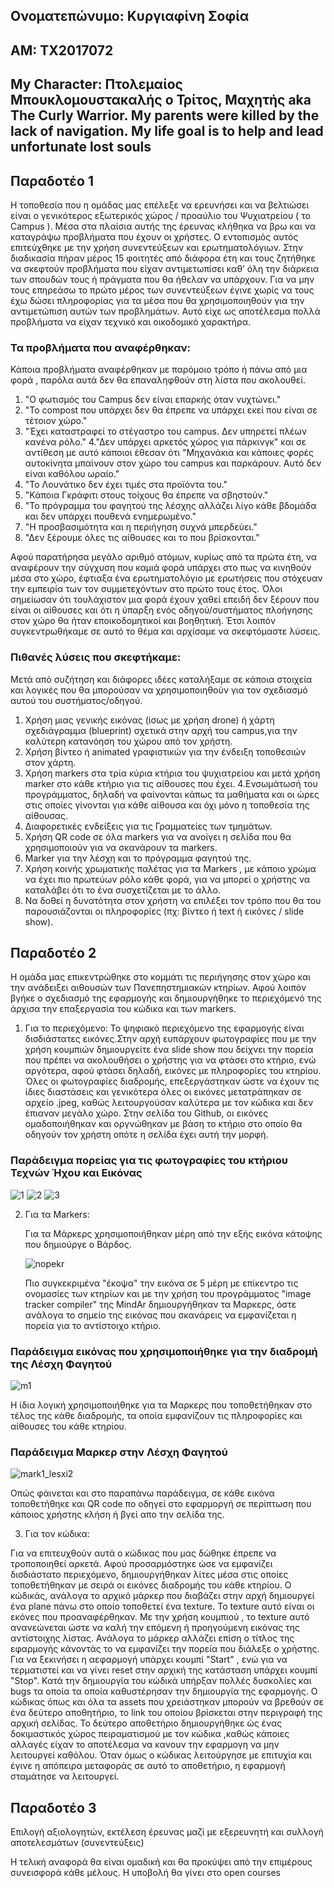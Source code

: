 ## Ονοματεπώνυμο: Κυργιαφίνη Σοφία
## ΑΜ: ΤΧ2017072
## My Character: Πτολεμαίος Μπουκλομουστακαλής ο Τρίτος, Μαχητής aka The Curly Warrior.  My parents were killed by the lack of navigation. My life goal is to help and lead unfortunate lost souls

## Παραδοτέο 1
Η τοποθεσία που η ομάδας μας επέλεξε να ερευνήσει και να βελτιώσει είναι ο γενικότερος εξωτερικός χώρος / προαύλιο του Ψυχιατρείου  ( το Campus ). Μέσα στα πλαίσια αυτής της έρευνας κλήθηκα να βρω και να καταγράψω προβλήματα που έχουν οι χρήστες. Ο εντοπισμός αυτός επιτεύχθηκε με την χρήση συνεντεύξεων και ερωτηματολόγιων. Στην διαδικασία πήραν μέρος 15 φοιτητές από διάφορα έτη και τους ζητήθηκε να σκεφτούν προβλήματα που είχαν αντιμετωπίσει καθ’ όλη την διάρκεια των σπουδών τους ή πράγματα που θα ήθελαν να υπάρχουν. Για να μην τους επηρεάσω το πρώτο μέρος των συνεντεύξεων έγινε χωρίς να τους έχω δώσει πληροφορίας για τα μέσα που θα χρησιμοποιηθούν για την αντιμετώπιση αυτών των προβλημάτων. Αυτό είχε ως αποτέλεσμα πολλά προβλήματα να είχαν τεχνικό και οικοδομικό χαρακτήρα. 

### Τα προβλήματα που αναφέρθηκαν:
Κάποια προβλήματα αναφέρθηκαν με παρόμοιο τρόπο ή πάνω από μια φορά , παρόλα αυτά δεν θα επαναληφθούν στη λίστα που ακολουθεί.
1. "Ο φωτισμός του Campus δεν είναι επαρκής όταν νυχτώνει."
2. "Το compost που υπάρχει δεν θα έπρεπε να υπάρχει εκεί που είναι σε τέτοιον χώρο."
3. "Έχει καταστραφεί το στέγαστρο του campus. Δεν υπηρετεί πλέων κανένα ρόλο."
4."Δεν υπάρχει αρκετός χώρος για πάρκινγκ" και σε αντίθεση με αυτό κάποιοι έθεσαν ότι "Μηχανάκια και κάποιες φορές αυτοκίνητα μπαίνουν στον χώρο του campus και παρκάρουν. Αυτό δεν είναι καθόλου ωραίο."
5. "Το Λουνάτικο δεν έχει τιμές στα προϊόντα του."
6. "Κάποια Γκράφιτι στους τοίχους θα έπρεπε να σβηστούν."
7. "Το πρόγραμμα του φαγητού της λέσχης αλλάζει λίγο κάθε βδομάδα και δεν υπάρχει πουθενά ενημερωμένο."
8. "Η προσβασιμότητα και η περιήγηση συχνά μπερδεύει."
9. "Δεν ξέρουμε όλες τις αίθουσες και το που βρίσκονται."

Αφού παρατήρησα μεγάλο αριθμό ατόμων, κυρίως από τα πρώτα έτη, να αναφέρουν την σύγχυση που καμιά φορά υπάρχει στο πως να κινηθούν μέσα στο χώρο, έφτιαξα ένα ερωτηματολόγιο με ερωτήσεις που στόχευαν την εμπειρία των τον συμμετεχόντων στο πρώτο τους έτος. Όλοι σημείωσαν ότι τουλάχιστον μια φορά έχουν χαθεί επειδή δεν ξέρουν που είναι οι αίθουσες και ότι η ύπαρξη ενός οδηγού/συστήματος πλοήγησης στον χώρο θα ήταν εποικοδομητικοί και βοηθητική. Έτσι λοιπόν συγκεντρωθήκαμε σε αυτό το θέμα και αρχίσαμε να σκεφτόμαστε λύσεις. 

  ### Πιθανές λύσεις που σκεφτήκαμε:
Μετά από συζήτηση και διάφορες ιδέες καταλήξαμε σε κάποια στοιχεία και λογικές που θα μπορούσαν να χρησιμοποιηθούν για τον σχεδιασμό αυτού του συστήματος/οδηγού.
1. Χρήση μιας γενικής εικόνας (ίσως με χρήση drone) ή χάρτη σχεδιάγραμμα (blueprint) σχετικά στην αρχή του campus,για την καλύτερη κατανόηση του χώρου από τον χρήστη.
2. Χρήση βίντεο ή animated γραφιστικών για την ένδειξη τοποθεσιών στον χάρτη. 
3. Χρήση markers στα τρία κύρια κτήρια του ψυχιατρείου και μετά χρήση marker στο κάθε κτήριο για τις αίθουσες που έχει.
4.Ενσωμάτωσή του προγράμματος, δηλαδή να φαίνονται κάπως τα μαθήματα και οι ώρες στις οποίες γίνονται για κάθε αίθουσα και όχι μόνο η τοποθεσία της αίθουσας.
5. Διαφορετικές ενδείξεις για τις Γραμματείες των τμημάτων.
6. Χρήση QR code σε όλα markers για να ανοίγει η σελίδα που θα χρησιμοποιούν για να σκανάρουν τα markers.
7. Marker για την λέσχη και το πρόγραμμα φαγητού της.
8. Χρήση κοινής χρωματικής παλέτας για τα Markers , με κάποιο χρώμα να έχει πιο πρωτεύων ρόλο κάθε φορά, για να μπορεί ο χρήστης να καταλάβει ότι το ένα συσχετίζεται με το άλλο.
9. Να δοθεί η δυνατότητα στον χρήστη να επιλέξει τον τρόπο που θα του παρουσιάζονται οι πληροφορίες (πχ: βίντεο ή text ή εικόνες / slide show).

## Παραδοτέο 2
Η ομάδα μας επικεντρώθηκε στο κομμάτι τις περιήγησης στον χώρο και την ανάδειξει αιθουσών των Πανεπηστημιακών κτηρίων. Αφού λοιπόν βγήκε ο σχεδιασμό της εφαρμογής και δημιουργήθηκε το περιεχόμενό της άρχισα την επαξεργασία του κώδικα και των markers.
   1. Για το περιεχόμενο:
        Το ψηφιακό περιεχόμενο της εφαρμογής είναι δισδιάστατες εικόνες.Στην αρχή ευπάρχουν φωτογραφίες που με την χρήση κουμπιών δημιουργείτε ένα slide show που δείχνει την πορεία που πρέπει να ακολουθήσει ο χρήστης για        να φτάσει στο κτήριο, ενώ αργότερα, αφού φτάσει δηλαδή, εικόνες με πληροφορίες του κτηρίου. Όλες οι φωτογραφίες διαδρομής, επεξεργάστηκαν ώστε να έχουν τις ίδιες διαστάσεις και γενικότερα όλες οι εικόνες                   μετατράπηκαν σε αρχείο .jpeg, καθώς λειτουργούσαν καλύτερα με τον κώδικα και δεν έπιαναν μεγάλο χώρο. Στην σελίδα του Github, οι εικόνες ομαδοποιήθηκαν και οργνώθηκαν με βάση το κτήριο στο οποίο θα οδηγούν τον             χρήστη οπότε η σελίδα έχει αυτή την μορφή.

<h3>Παράδειγμα πορείας για τις φωτογραφίες του κτήριου Τεχνών Ήχου και Εικόνας</h3>
 
![1](https://github.com/Sophilious/Campus_Navigation_System_C.N.S/assets/72597438/4766e55a-fc91-4cf3-8836-ac857e3342ff)
![2](https://github.com/Sophilious/Campus_Navigation_System_C.N.S/assets/72597438/8d368c97-a527-466b-979c-4a33b9ab3390)
![3](https://github.com/Sophilious/Campus_Navigation_System_C.N.S/assets/72597438/0f1c9d34-89b2-451c-b8f9-7e27e78ac568)

      
   2. Για τα Markers:
      
      Για τα Μάρκερς χρησιμοποιήθηκαν μέρη από την εξής εικόνα κάτοψης που δημιούργε ο Βάρδος.
      
      ![nopekr](https://github.com/Sophilious/Campus_Navigation_System_C.N.S/assets/72597438/960c04b4-02d1-4088-a74b-8285443ef545)

      Πιο συγκεκριμένα "έκοψα" την εικόνα σε 5 μέρη με επίκεντρο τις ονομασίες των κτηρίων και με την χρήση του προγράμματος "image tracker compiler" της MindAr δημιουργήθηκαν τα Μαρκερς, όστε ανάλογα το σημείο της              εικόνας που σκανάρεις να εμφανίζεται η πορεία για το αντίστοιχο κτήριο.

<h3>Παράδειγμα εικόνας που χρησιμοποιήθηκε για την διαδρομή της Λέσχη Φαγητού</h3>
    
![m1](https://github.com/Sophilious/Campus_Navigation_System_C.N.S/assets/72597438/66e0394e-ddd3-41c7-8f9c-c233db52e1f1)

 Η ίδια λογική χρησιμοποιήθηκε για τα Μαρκερς που τοποθετήθηκαν στο τέλος της κάθε διαδρομής, τα οποία εμφανίζουν τις πληροφορίες και αίθουσες του κάθε κτηρίου.

  <h3>Παράδειγμα Μαρκερ στην Λέσχη Φαγητού</h3>
    
  ![mark1_lesxi2](https://github.com/Sophilious/Campus_Navigation_System_C.N.S/assets/72597438/be73a707-9812-4aee-929e-6baeadc6368d)

Οπώς φάινεται και στο παραπάνω παράδειγμα, σε κάθε εικόνα τοποθετήθηκε και QR code πο οδηγεί στο εφαρμοργή σε περίπτωση που κάποιος χρήστης κλήση ή βγεί απο την σελίδα της.
     
   3. Για τον κώδικα:
      
 Για να επιτευχθούν αυτά ο κώδικας που μας δώθηκε έπρεπε να τροποποιηθεί αρκετά. Αφού προσαρμόστηκε ώσε να εμφανίζει δισδιάστατο περιεχόμενο, δημιουργήθηκαν λίτες μέσα στις οποίες τοποθετήθηκαν με 
 σειρά οι εικόνες διαδρομής του κάθε κτηρίου. Ο κώδικάς, ανάλογα το αρχικό μάρκερ που διαβάζει στην αρχή δημιουργεί ένα plane πάνω στο οποίο τοποθετεί ένα texture. Το texture αυτό είναι οι εκόνες που προαναφέρθηκαν. Με 
 την χρήση κουμπιού , το texture αυτό ανανεώνεται ώστε να καλή την επόμενη ή προηγούμενη εικόνας της αντίστοιχης λίστας. Ανάλογα το μάρκερ αλλάζει επίση ο τίτλος της εφαρμογής κάνοντάς το να εμφανίζει την πορεία που 
 διάλεξε ο χρήστης.
  Για να ξεκινήσει η αεφαρμογή υπάρχει κουμπί "Start" , ενώ για να τερματιστεί και να γίνει reset στην αρχική της κατάσταση υπάρχει κουμπί "Stop". Κατά την δημιουργία του κώδικά υπήρξαν πολλές δυσκολίες και bugs τα οποία 
 τα οποία καθυστέρησαν την δημιουργία της εφαρμογής. Ο κώδικας όπως και όλα τα assets που χρειάστηκαν μπορούν να βρεθούν σε ένα δεύτερο αποθητήριο, το link του οποίου βρίσκεται στην περιγραφή της αρχική σελίδας. Το 
 δεύτερο αποθετήριο δημιουργήθηκε ώς ένας δοκιμαστικός χώρος πειραματισμού με τον κώδικα ,καθώς κάποιες αλλαγές είχαν το αποτέλεσμα να κανουν την εφαρμογη να μην λειτουργεί καθόλου. Όταν όμως ο κώδικας λειτούργησε με 
 επιτυχία και έγινε η απόπειρα μεταφοράς σε αυτό το αποθετήριο, η εφαρμογή σταμάτησε να λειτουργεί.

## Παραδοτέο 3

Επιλογή αξιολογητών, εκτέλεση έρευνας μαζί με εξερευνητή και συλλογή αποτελεσμάτων (συνεντεύξεις)

Η τελική αναφορά θα είναι ομαδική και θα προκύψει από την επιμέρους συνεισφορά κάθε μέλους. Η υποβολή θα γίνει στο open courses
